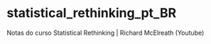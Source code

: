 # statistical_rethinking_pt_BR
 Notas do curso Statistical Rethinking | Richard McElreath (Youtube)
